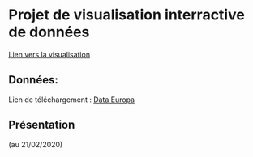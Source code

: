 # Projet de visualisation interractive de données

[Lien vers la visualisation](https://quenting44.github.io/desinformation/)

## Données:

Lien de téléchargement : [Data Europa](https://data.europa.eu/euodp/en/data/dataset/S2183_464_ENG)

## Présentation
(au 21/02/2020)


